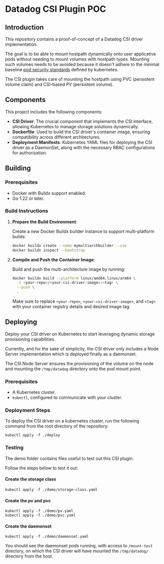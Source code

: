 # Datadog CSI Plugin POC

## Introduction

This repository contains a proof-of-concept of a Datadog CSI driver implementation.

The goal is to be able to mount hostpath dynamically onto user applicative pods without needing to mount volumes with hostpath types. Mounting such volumes needs to be avoided because it doesn't adhere to the minimal baseline [pod security standards](https://kubernetes.io/docs/concepts/security/pod-security-standards/) defined by kubernetes.

The CSI plugin takes care of mounting the hostpath using PVC (persistent volume claim) and CSI-based PV (persistent volume).

## Components

This project includes the following components:

- **CSI Driver**: The crucial component that implements the CSI interface, allowing Kubernetes to manage storage solutions dynamically.
- **Dockerfile**: Used to build the CSI driver's container image, ensuring compatibility across different architectures.
- **Deployment Manifests**: Kubernetes YAML files for deploying the CSI driver as a DaemonSet, along with the necessary RBAC configurations for authorization.

## Building

### Prerequisites

- Docker with Buildx support enabled.
- Go 1.22 or later.

### Build Instructions

1. **Prepare the Build Environment**:

   Create a new Docker Buildx builder instance to support multi-platform builds:

    ```sh
    docker buildx create --name mymultiarchbuilder --use
    docker buildx inspect --bootstrap
    ```

2. **Compile and Push the Container Image**:

    Build and push the multi-architecture image by running:

    ```bash
    docker buildx build --platform linux/amd64,linux/arm64 \
      -t <your-repo>/<your-csi-driver-image>:<tag> \
      --push \
      .
    ```
    
    Make sure to replace `<your-repo>`, `<your-csi-driver-image>`, and `<tag>` with your container registry details and desired image tag.

## Deploying

Deploy your CSI driver on Kubernetes to start leveraging dynamic storage provisioning capabilities.

Currently, and for the sake of simplicity, the CSI driver only includes a Node Server implementation which is deployed finally as a daemonset.

The CSI Node Server ensures the provisioning of the volume on the node and mounting the `/tmp/datadog` directory onto the pod mount point.

### Prerequisites

- A Kubernetes cluster.
- `kubectl`, configured to communicate with your cluster.

### Deployment Steps

To deploy the CSI driver on a kubernetes cluster, run the following command from the root directory of the repository:

`kubectl apply -f ./deploy`

### Testing

The demo folder contains files useful to test out this CSI plugin.

Follow the steps below to test it out:

#### Create the storage class

```
kubectl apply -f ./demo/storage-class.yaml
```

#### Create the pv and pvc

```
kubectl apply -f ./demo/pv.yaml
kubectl apply -f ./demo/pvc.yaml
```

#### Create the daemonset

```
kubectl apply -f ./demo/daemonset.yaml
```

You should see the daemonset pods running, with access to `/mount-test` directory, on which the CSI driver will have mounted the `/tmp/datadog/` directory from the host.
